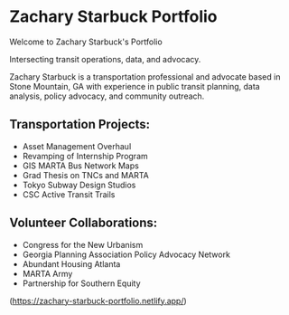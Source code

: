 # Zachary Starbuck Portfolio

Welcome to Zachary Starbuck's Portfolio

Intersecting transit operations, data, and advocacy.

Zachary Starbuck is a transportation professional and advocate based in Stone Mountain, GA with experience in public transit planning, data analysis, policy advocacy, and community outreach.

## Transportation Projects:

- Asset Management Overhaul 
- Revamping of Internship Program
- GIS MARTA Bus Network Maps
- Grad Thesis on TNCs and MARTA
- Tokyo Subway Design Studios
- CSC Active Transit Trails

## Volunteer Collaborations:

- Congress for the New Urbanism
- Georgia Planning Association Policy Advocacy Network
- Abundant Housing Atlanta
- MARTA Army
- Partnership for Southern Equity

(https://zachary-starbuck-portfolio.netlify.app/)